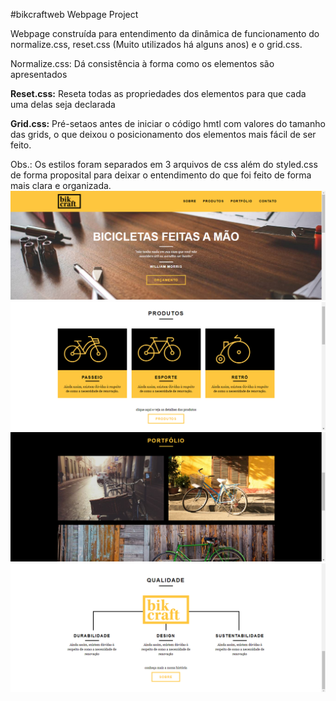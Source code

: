 
#bikcraftweb
 Webpage Project

Webpage construída para entendimento da dinâmica de funcionamento do normalize.css, reset.css (Muito utilizados há alguns anos) e o grid.css.

</strong>Normalize.css:</strong>
 Dá consistência à forma como os elementos são apresentados

<strong>Reset.css:</strong>
 Reseta todas as propriedades dos elementos para que cada uma delas seja declarada

<strong>Grid.css:</strong>
 Pré-setaos antes de iniciar o código hmtl com valores do tamanho das grids, o que deixou o posicionamento dos elementos mais fácil de ser feito.

</strong>Obs.:</strong> Os estilos foram separados em 3 arquivos de css além do styled.css de forma proposital para deixar o entendimento do que foi feito de forma mais clara e organizada.
![](.github/bikcraft-1.PNG)
![](.github/bikcraft-2.PNG)
![](.github/bikcraft-3.PNG)
![](.github/bikcraft-4.PNG)


